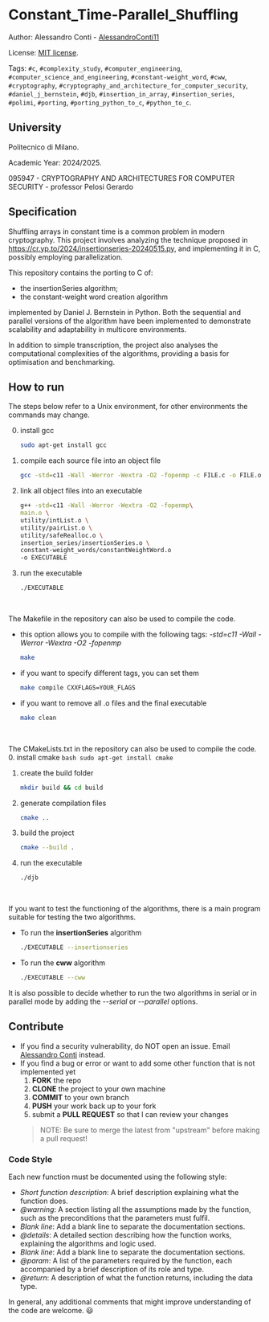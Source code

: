 # Constant_Time-Parallel_Shuffling


Author: Alessandro Conti - [AlessandroConti11](https://github.com/AlessandroConti11)

License: [MIT license](LICENSE).


Tags: `#c`, `#complexity_study`, `#computer_engineering`, `#computer_science_and_engineering`, `#constant-weight_word`, `#cww`, `#cryptography`, `#cryptography_and_architecture_for_computer_security`, `#daniel_j_bernstein`, `#djb`, `#insertion_in_array`, `#insertion_series`, `#polimi`, `#porting`, `#porting_python_to_c`, `#python_to_c`.


## University

Politecnico di Milano.

Academic Year: 2024/2025.

095947 - CRYPTOGRAPHY AND ARCHITECTURES FOR COMPUTER SECURITY - professor Pelosi Gerardo


## Specification

Shuffling arrays in constant time is a common problem in modern cryptography. This project involves analyzing the technique proposed in https://cr.yp.to/2024/insertionseries-20240515.py, and implementing it in C, possibly employing parallelization.

This repository contains the porting to C of:
- the insertionSeries algorithm;
- the constant-weight word creation algorithm

implemented by Daniel J. Bernstein in Python.
Both the sequential and parallel versions of the algorithm have been implemented to demonstrate scalability and adaptability in multicore environments.

In addition to simple transcription, the project also analyses the computational complexities of the algorithms, providing a basis for optimisation and benchmarking.


## How to run

The steps below refer to a Unix environment, for other environments the commands may change.

0. install gcc
    ```bash
    sudo apt-get install gcc 
    ```
1. compile each source file into an object file
    ```bash
    gcc -std=c11 -Wall -Werror -Wextra -O2 -fopenmp -c FILE.c -o FILE.o
    ```
2. link all object files into an executable
    ```bash
    g++ -std=c11 -Wall -Werror -Wextra -O2 -fopenmp\
    main.o \
    utility/intList.o \
    utility/pairList.o \
    utility/safeRealloc.o \
    insertion_series/insertionSeries.o \
    constant-weight_words/constantWeightWord.o
    -o EXECUTABLE
    ```
3. run the executable
    ```bash
    ./EXECUTABLE
    ```

<br>

The Makefile in the repository can also be used to compile the code.
- this option allows you to compile with the following tags: *-std=c11 -Wall -Werror -Wextra -O2 -fopenmp*
    ```bash
    make
    ```
- if you want to specify different tags, you can set them
   ```bash
   make compile CXXFLAGS=YOUR_FLAGS
   ```
- if you want to remove all .o files and the final executable
    ```bash
    make clean
    ```

<br>

The CMakeLists.txt in the repository can also be used to compile the code.
0. install cmake
    ```bash
    sudo apt-get install cmake
    ```
1. create the build folder
    ```bash
    mkdir build && cd build
    ```
2. generate compilation files
    ```bash
    cmake ..
    ```
3. build the project
    ```bash
    cmake --build .
    ```
4. run the executable
    ```bash
    ./djb
    ```

<br>

If you want to test the functioning of the algorithms, there is a main program suitable for testing the two algorithms.
- To run the **insertionSeries** algorithm
    ```bash
    ./EXECUTABLE --insertionseries
    ```
- To run the **cww** algorithm
    ```bash
    ./EXECUTABLE --cww
    ```
It is also possible to decide whether to run the two algorithms in serial or in parallel mode by adding the *--serial* or *--parallel* options.

## Contribute

- If you find a security vulnerability, do NOT open an issue. Email [Alessandro Conti](mailto:ale.conti.1101@gmail.com) instead.
- If you find a bug or error or want to add some other function that is not implemented yet
    1. **FORK** the repo
    2. **CLONE** the project to your own machine
    3. **COMMIT** to your own branch
    4. **PUSH** your work back up to your fork
    5. submit a **PULL REQUEST** so that I can review your changes
  > NOTE: Be sure to merge the latest from "upstream" before making a pull request!


### Code Style

Each new function must be documented using the following style:
- *Short function description*: A brief description explaining what the function does.
- *@warning*: A section listing all the assumptions made by the function, such as the preconditions that the parameters must fulfil.
- *Blank line*: Add a blank line to separate the documentation sections.
- *@details*: A detailed section describing how the function works, explaining the algorithms and logic used.
- *Blank line*: Add a blank line to separate the documentation sections.
- *@param*: A list of the parameters required by the function, each accompanied by a brief description of its role and type.
- *@return*: A description of what the function returns, including the data type.

In general, any additional comments that might improve understanding of the code are welcome. 😃
